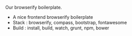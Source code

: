 Our browserify boilerplate.

- A nice frontend browserify boilerplate
- Stack : browserify, compass, bootstrap, fontawesome
- Build : install, build, watch, grunt, npm, bower